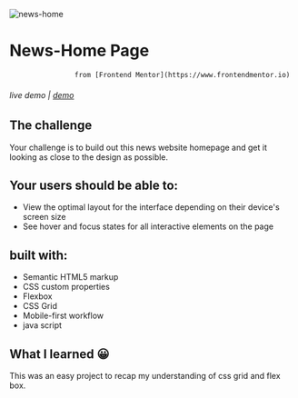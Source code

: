 

![news-home](https://github.com/m02aha/News-Home-Page/assets/65115786/2eb3379a-62b1-4af4-aa0c-9004c00deb8b)

# News-Home Page
                    from [Frontend Mentor](https://www.frontendmentor.io) 

###### live demo | [demo](https://m02aha.github.io/News-Home-Page/)

                  
## The challenge

Your challenge is to build out this news website homepage and get it looking as close to the design as possible.


## Your users should be able to:
- View the optimal layout for the interface depending on their device's screen size
- See hover and focus states for all interactive elements on the page
## built with:
- Semantic HTML5 markup
- CSS custom properties
- Flexbox
- CSS Grid
- Mobile-first workflow
- java script 


## What I learned :grinning:
This was an easy project to recap my understanding of css grid and flex box.





